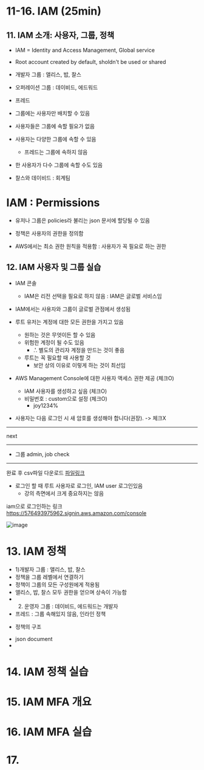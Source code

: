 # 11-16. IAM (25min)

## 11. IAM 소개: 사용자, 그룹, 정책
* IAM = Identity and Access Management, Global service
* Root account created by default, sholdn't be used or shared

* 개발자 그룹 : 앨리스, 밥, 찰스
* 오퍼레이션 그룹 : 데이비드, 에드워드
* 프레드

* 그룹에는 사용자만 배치할 수 있음
* 사용자들은 그룹에 속할 필요가 없음
* 사용자는 다양한 그룹에 속할 수 있음
    - 프레드는 그룹에 속하지 않음
* 한 사용자가 다수 그룹에 속할 수도 있음

* 찰스와 데이비드 : 회계팀

# IAM : Permissions
* 유저나 그룹은 policies라 불리는 json 문서에 할당될 수 있음

* 정책은 사용자의 권한을 정의함

* AWS에서는 최소 권한 원칙을 적용함 : 사용자가 꼭 필요로 하는 권한

## 12. IAM 사용자 및 그룹 실습
* IAM 콘솔
    - IAM은 리전 선택을 필요로 하지 않음 : IAM은 글로벌 서비스임
* IAM에서는 사용자와 그룹이 글로벌 관점에서 생성됨

* 루트 유저는 계정에 대한 모든 권한을 가지고 있음
    - 원하는 것은 무엇이든 할 수 있음
    - 위험한 계정이 될 수도 있음
        - .'. 별도의 관리자 계정을 만드는 것이 좋음
    - 루트는 꼭 필요할 때 사용할 것
        - 보안 상의 이유로 이렇게 하는 것이 최선임
    

* AWS Management Console에 대한 사용자 액세스 권한 제공 (체크O)
    * IAM 사용자를 생성하고 싶음 (체크O)
    * 비밀번호 : custom으로 설정 (체크O)
        * joy1234%
* 사용자는 다음 로그인 시 새 암호를 생성해야 합니다(권장). -> 체크X

***
next
***
* 그룹 admin, job check
***
완료 후 csv파일 다운로드
[파일링크](https://drive.google.com/drive/folders/1BQ49y5T1QhqgnW-lYQ4ODbFGjJIJzEfZ)

* 로그인 할 때 루트 사용자로 로그인, IAM user 로그인있음
    - 강의 측면에서 크게 중요하지는 않음

iam으로 로그인하는 링크
https://576493975962.signin.aws.amazon.com/console

![image](https://user-images.githubusercontent.com/21972070/224471724-cf7277ae-11c3-451b-9ba8-a47e56cb6707.png)

# 13. IAM 정책
- 1)개발자 그룹 : 앨리스, 밥, 찰스
- 정책을 그룹 레벨에서 연결하기
- 정책이 그룹의 모든 구성원에게 적용됨
- 앨리스, 밥, 찰스 모두 권한을 얻으며 상속이 가능함
- 2) 운영자 그룹 : 데이비드, 에드워드는 개발자 
- 프레드 : 그룹 속해있지 않음, 인라인 정책

* 정책의 구조
- json document 
- 

# 14. IAM 정책 실습

# 15. IAM MFA 개요

# 16. IAM MFA 실습

# 17. 